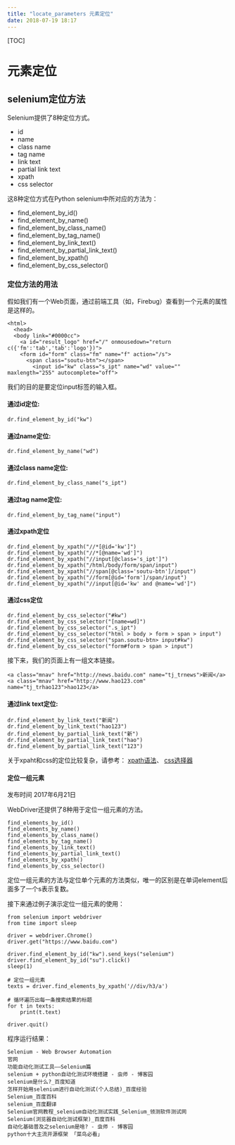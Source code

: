 ```yaml
---
title: "locate_parameters 元素定位"
date: 2018-07-19 18:17
---
```


[TOC]

# 元素定位

## selenium定位方法

Selenium提供了8种定位方式。

- id
- name
- class name
- tag name
- link text
- partial link text
- xpath
- css selector

这8种定位方式在Python selenium中所对应的方法为：

- find_element_by_id()
- find_element_by_name()
- find_element_by_class_name()
- find_element_by_tag_name()
- find_element_by_link_text()
- find_element_by_partial_link_text()
- find_element_by_xpath()
- find_element_by_css_selector()



### 定位方法的用法

假如我们有一个Web页面，通过前端工具（如，Firebug）查看到一个元素的属性是这样的。

```
<html>
  <head>
  <body link="#0000cc">
    <a id="result_logo" href="/" onmousedown="return c({'fm':'tab','tab':'logo'})">
    <form id="form" class="fm" name="f" action="/s">
      <span class="soutu-btn"></span>
        <input id="kw" class="s_ipt" name="wd" value="" maxlength="255" autocomplete="off">
```

我们的目的是要定位input标签的输入框。

#### 通过id定位:

  ```
  dr.find_element_by_id("kw")
  ```

#### 通过name定位:

```
dr.find_element_by_name("wd")
```
#### 通过class name定位:

  ```
  dr.find_element_by_class_name("s_ipt")
  ```

#### 通过tag name定位:

  ```
  dr.find_element_by_tag_name("input")
  ```

#### 通过xpath定位

  ```
  dr.find_element_by_xpath("//*[@id='kw']")
  dr.find_element_by_xpath("//*[@name='wd']")
  dr.find_element_by_xpath("//input[@class='s_ipt']")
  dr.find_element_by_xpath("/html/body/form/span/input")
  dr.find_element_by_xpath("//span[@class='soutu-btn']/input")
  dr.find_element_by_xpath("//form[@id='form']/span/input")
  dr.find_element_by_xpath("//input[@id='kw' and @name='wd']")
  ```

#### 通过css定位

  ```
  dr.find_element_by_css_selector("#kw")
  dr.find_element_by_css_selector("[name=wd]")
  dr.find_element_by_css_selector(".s_ipt")
  dr.find_element_by_css_selector("html > body > form > span > input")
  dr.find_element_by_css_selector("span.soutu-btn> input#kw")
  dr.find_element_by_css_selector("form#form > span > input")
  ```

接下来，我们的页面上有一组文本链接。

```
<a class="mnav" href="http://news.baidu.com" name="tj_trnews">新闻</a>
<a class="mnav" href="http://www.hao123.com" name="tj_trhao123">hao123</a>
```

#### 通过link text定位:

  ```
  dr.find_element_by_link_text("新闻")
  dr.find_element_by_link_text("hao123")
  dr.find_element_by_partial_link_text("新")
  dr.find_element_by_partial_link_text("hao")
  dr.find_element_by_partial_link_text("123")
  ```

关于xpaht和css的定位比较复杂，请参考： [xpath语法](http://www.w3school.com.cn/xpath/xpath_syntax.asp)、 [css选择器](http://www.w3school.com.cn/cssref/css_selectors.asp)



#### 定位一组元素

发布时间 2017年6月21日 

WebDriver还提供了8种用于定位一组元素的方法。

```
find_elements_by_id()
find_elements_by_name()
find_elements_by_class_name()
find_elements_by_tag_name()
find_elements_by_link_text()
find_elements_by_partial_link_text()
find_elements_by_xpath()
find_elements_by_css_selector()
```

定位一组元素的方法与定位单个元素的方法类似，唯一的区别是在单词element后面多了一个s表示复数。

接下来通过例子演示定位一组元素的使用：

```
from selenium import webdriver
from time import sleep

driver = webdriver.Chrome()
driver.get("https://www.baidu.com")

driver.find_element_by_id("kw").send_keys("selenium")
driver.find_element_by_id("su").click()
sleep(1)

# 定位一组元素
texts = driver.find_elements_by_xpath('//div/h3/a')

# 循环遍历出每一条搜索结果的标题
for t in texts:
    print(t.text)

driver.quit()
```

程序运行结果：

```
Selenium - Web Browser Automation
官网
功能自动化测试工具——Selenium篇
selenium + python自动化测试环境搭建 - 虫师 - 博客园
selenium是什么?_百度知道
怎样开始用selenium进行自动化测试(个人总结)_百度经验
Selenium_百度百科
selenium_百度翻译
Selenium官网教程_selenium自动化测试实践_Selenium_领测软件测试网
Selenium(浏览器自动化测试框架)_百度百科
自动化基础普及之selenium是啥? - 虫师 - 博客园
python十大主流开源框架 「菜鸟必看」
```



